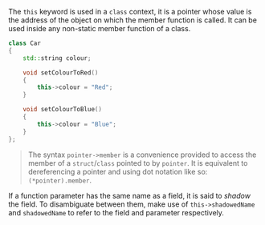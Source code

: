 The `this` keyword is used in a `class` context, it is a pointer whose value is the address of the object on which the member function is called. It can be used inside any non-static member function of a class.

```cpp
class Car
{
	std::string colour;

	void setColourToRed()
	{
		this->colour = "Red";
	}

	void setColourToBlue()
	{
		this->colour = "Blue";
	}
};
```

> The syntax `pointer->member` is a convenience provided to access the member of a `struct`/`class` pointed to by `pointer`. It is equivalent to dereferencing a pointer and using dot notation like so: `(*pointer).member`.

If a function parameter has the same name as a field, it is said to *shadow* the field. To disambiguate between them, make use of `this->shadowedName` and `shadowedName` to refer to the field and parameter respectively.